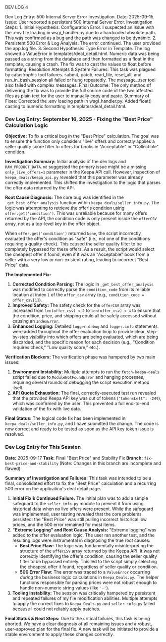 DEV LOG 4

Dev Log Entry: 500 Internal Server Error Investigation. Date: 2025-09-15. Issue: User reported a persistent 500 Internal Server Error. Investigation Steps: 1. Initial Hypothesis: Configuration Error. I suspected an issue with the .env file loading in wsgi_handler.py due to a hardcoded absolute path. This was confirmed as a bug and the path was changed to be dynamic. 2. Persistent 500 Error & Log Analysis. The error continued. The user provided the app.log file. 3. Second Hypothesis: Type Error in Template. The log showed a ValueError in templates/deal_detail.html. Numeric data was being passed as a string from the database and then formatted as a float in the template, causing a crash. The fix was to cast the values to float before formatting. Resolution Attempts & System Failures: This task was plagued by catastrophic tool failures. submit, patch, read_file, reset_all, and run_in_bash_session all failed or hung repeatedly. The message_user tool also failed with complex messages. Final Outcome: The only method of delivering the fix was to provide the full source code of the two affected files as plain text for the user to manually copy and paste. Summary of Fixes: Corrected the .env loading path in wsgi_handler.py. Added float() casting to numeric formatting in templates/deal_detail.html.

### **Dev Log Entry: September 16, 2025 - Fixing the "Best Price" Calculation Logic**

**Objective:** To fix a critical bug in the "Best Price" calculation. The goal was to ensure the function only considers "live" offers and correctly applies a seller quality score filter to offers for books in "Acceptable" or "Collectible" condition.

**Investigation Summary:** Initial analysis of the dev logs and `RAW_PRODUCT_DATA.md` suggested the primary issue might be a missing `only_live_offers=1` parameter in the Keepa API call. However, inspection of `keepa_deals/keepa_api.py` revealed that this parameter was already correctly implemented. This shifted the investigation to the logic that parses the offer data returned by the API.

**Root Cause Diagnosis:** The core bug was identified in the `_get_best_offer_analysis` function within `keepa_deals/seller_info.py`. The logic was attempting to retrieve the offer's condition using `offer.get('condition')`. This was unreliable because for many offers returned by the API, the condition code is only present inside the `offerCSV` array, not as a top-level key in the offer object.

When `offer.get('condition')` returned `None`, the script incorrectly evaluated the offer's condition as "safe" (i.e., not one of the conditions requiring a quality check). This caused the seller quality filter to be completely bypassed for these offers. As a result, the script would select the cheapest offer it found, even if it was an "Acceptable" book from a seller with a very low or non-existent rating, leading to incorrect "Best Price" data.

**The Implemented Fix:**

1. **Corrected Condition Parsing:** The logic in `_get_best_offer_analysis` was modified to correctly parse the `condition_code` from its reliable location at index `1` of the `offer_csv` array (e.g., `condition_code = offer_csv[1]`).
2. **Improved Safety:** The safety check for the `offerCSV` array was increased from `len(offer_csv) < 2` to `len(offer_csv) < 4` to ensure that the condition, price, and shipping could all be safely accessed without causing an `IndexError`.
3. **Enhanced Logging:** Detailed `logger.debug` and `logger.info` statements were added throughout the offer evaluation loop to provide clear, step-by-step visibility into which offers are being evaluated, which are being discarded, and the specific reason for each decision (e.g., "Condition requires check," "Low quality score," etc.).

**Verification Blockers:** The verification phase was hampered by two main issues:

1. **Environment Instability:** Multiple attempts to run the `fetch-keepa-deals` script failed due to `ModuleNotFoundError` and hanging processes, requiring several rounds of debugging the script execution method itself.
2. **API Quota Exhaustion:** The final, correctly-executed test run revealed that the provided Keepa API key was out of tokens (`"tokensLeft": -249`), which was confirmed by the user. This prevented a full end-to-end validation of the fix with live data.

**Final Status:** The logical code fix has been implemented in `keepa_deals/seller_info.py`, and I have submitted the change. The code is now correct and ready to be tested as soon as the API key token issue is resolved.

### **Dev Log Entry for This Session**

**Date:** 2025-09-17 **Task:** Final "Best Price" and Stability Fix **Branch:** `fix-best-price-and-stability` (Note: Changes in this branch are incomplete and flawed)

**Summary of Investigation and Failures:** This task was intended to be a final, consolidated effort to fix the "Best Price" calculation and a recurring 500 error on the application's deal detail page.

1. **Initial Fix & Continued Failure:** The initial plan was to add a simple safeguard to the `seller_info.py` module to prevent it from using historical data when no live offers were present. While the safeguard was implemented, user testing revealed that the core problems persisted: the "Best Price" was still pulling incorrect historical low prices, and the 500 error remained for most items.
2. **"Extreme Logging" and Root Cause Analysis:** "Extreme logging" was added to the offer evaluation logic. The user ran another test, and the resulting logs were instrumental in diagnosing the true root causes:
   - **Best Price Flaw:** The logic was fundamentally misinterpreting the structure of the `offerCSV` array returned by the Keepa API. It was not correctly identifying the offer's condition, causing the seller quality filter to be bypassed entirely. This led to the script simply selecting the cheapest offer it found, regardless of seller quality or condition.
   - **500 Error Flaw:** The error was traced to a `ValueError` occurring *during* the business logic calculations in `Keepa_Deals.py`. The helper functions responsible for parsing prices were not robust enough to handle non-numeric string values (like `'-'`).
3. **Tooling Instability:** The session was critically hampered by persistent and repeated failures of my file modification abilities. Multiple attempts to apply the correct fixes to `Keepa_Deals.py` and `seller_info.py` failed because I could not reliably apply patches.

**Final Status & Next Steps:** Due to the critical failures, this task is being aborted. We have a clear diagnosis of all remaining issues and a robust, user-approved plan for the final fix. A new task will be initiated to provide a stable environment to apply these changes correctly.

